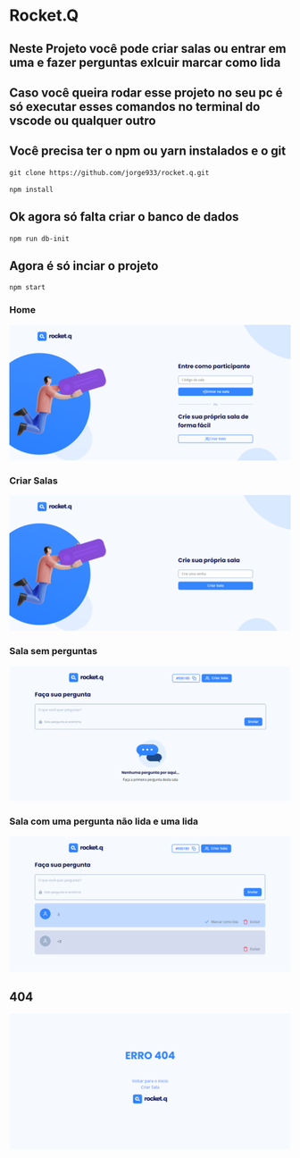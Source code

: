 # <font>Rocket.Q</font>

## Neste Projeto você pode criar salas ou entrar em uma e fazer perguntas exlcuir marcar como lida


## Caso você queira rodar esse projeto no seu pc é só executar esses comandos no terminal do vscode ou qualquer outro

##

## Você precisa ter o npm ou yarn instalados e o git

```
git clone https://github.com/jorge933/rocket.q.git
```

```
npm install
```

## <font>Ok agora só falta criar o banco de dados</font>

```
npm run db-init
```

## <font>Agora é só inciar o projeto</font>

```
npm start
```

### <font>Home</font>

![](./public/img/to-readme/home.png)

### <font>Criar Salas</font>

![](./public/img/to-readme/create-room.png)

### <font>Sala sem perguntas</font>

![](./public/img/to-readme/room-no-questions.png)


### <font>Sala com uma pergunta não lida e uma lida</font>

![](./public/img/to-readme/room.png)

## <font>404</font>

![](./public/img/to-readme/404.png)
